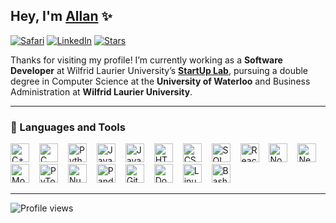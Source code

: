 ## Hey, I'm [Allan](https://allanyang.com) ✨

[![Safari](https://img.shields.io/badge/allanyang.com-000000?style=flat&logo=Safari&logoColor=white)](https://allanyang.com)
[![LinkedIn](https://img.shields.io/badge/LinkedIn-%230077B5.svg?style=flat&logo=linkedin&logoColor=white)](https://linkedin.com/in/allanyang)
[![Stars](https://img.shields.io/github/stars/allannyang?affiliations=OWNER&style=flat&logo=github&label=Stars&labelColor=6e40c9&color=9b72cf)](https://github.com/allannyang?tab=repositories&sort=stargazers)

Thanks for visiting my profile! I’m currently working as a **Software Developer** at Wilfrid Laurier University’s [**StartUp Lab**](https://students.wlu.ca/work-leadership-and-volunteering/entrepreneurship/startup-lab/index.html), pursuing a double degree in Computer Science at the **University of Waterloo** and Business Administration at **Wilfrid Laurier University**.

---

### 🧰 Languages and Tools

<p>
  <img alt="C++" width="30px" style="margin-right:12px;" src="https://cdn.jsdelivr.net/gh/devicons/devicon/icons/cplusplus/cplusplus-original.svg"/>
  <img alt="C" width="30px" style="margin-right:12px;" src="https://cdn.jsdelivr.net/gh/devicons/devicon/icons/c/c-original.svg"/>
  <img alt="Python" width="30px" style="margin-right:12px;" src="https://cdn.jsdelivr.net/gh/devicons/devicon/icons/python/python-original.svg"/>
  <img alt="Java" width="30px" style="margin-right:12px;" src="https://cdn.jsdelivr.net/gh/devicons/devicon/icons/java/java-original.svg"/>
  <img alt="JavaScript" width="30px" style="margin-right:12px;" src="https://cdn.jsdelivr.net/gh/devicons/devicon/icons/javascript/javascript-original.svg"/>
  <img alt="HTML5" width="30px" style="margin-right:12px;" src="https://cdn.jsdelivr.net/gh/devicons/devicon/icons/html5/html5-original.svg"/>
  <img alt="CSS3" width="30px" style="margin-right:12px;" src="https://cdn.jsdelivr.net/gh/devicons/devicon/icons/css3/css3-original.svg"/>
  <img alt="SQL" width="30px" style="margin-right:12px;" src="https://cdn.jsdelivr.net/gh/devicons/devicon/icons/mysql/mysql-original.svg"/>
  <img alt="React" width="30px" style="margin-right:12px;" src="https://cdn.jsdelivr.net/gh/devicons/devicon/icons/react/react-original.svg"/>
  <img alt="Node.js" width="30px" style="margin-right:12px;" src="https://cdn.jsdelivr.net/gh/devicons/devicon/icons/nodejs/nodejs-original.svg"/>
  <img alt="Next.js" width="30px" style="margin-right:12px;" src="https://cdn.jsdelivr.net/gh/devicons/devicon/icons/nextjs/nextjs-original.svg"/>
  <img alt="MongoDB" width="30px" style="margin-right:12px;" src="https://cdn.jsdelivr.net/gh/devicons/devicon/icons/mongodb/mongodb-original.svg"/>
  <img alt="PyTorch" width="30px" style="margin-right:12px;" src="https://cdn.jsdelivr.net/gh/devicons/devicon/icons/pytorch/pytorch-original.svg"/>
  <img alt="NumPy" width="30px" style="margin-right:12px;" src="https://cdn.jsdelivr.net/gh/devicons/devicon/icons/numpy/numpy-original.svg"/>
  <img alt="Pandas" width="30px" style="margin-right:12px;" src="https://cdn.jsdelivr.net/gh/devicons/devicon/icons/pandas/pandas-original.svg"/>
  <img alt="Git" width="30px" style="margin-right:12px;" src="https://cdn.jsdelivr.net/gh/devicons/devicon/icons/git/git-original.svg"/>
  <img alt="Docker" width="30px" style="margin-right:12px;" src="https://cdn.jsdelivr.net/gh/devicons/devicon/icons/docker/docker-original.svg"/>
  <img alt="Linux" width="30px" style="margin-right:12px;" src="https://cdn.jsdelivr.net/gh/devicons/devicon/icons/linux/linux-original.svg"/>
  <img alt="Bash" width="30px" style="margin-right:12px;" src="https://cdn.jsdelivr.net/gh/devicons/devicon/icons/bash/bash-original.svg"/>
</p>

---

![Profile views](https://komarev.com/ghpvc/?username=allannyang&label=Profile%20views&color=0e75b6&style=flat)


<!--
**allannyang/allannyang** is a ✨ _special_ ✨ repository because its `README.md` (this file) appears on your GitHub profile.

Here are some ideas to get you started:

- 🔭 I’m currently working on ...
- 🌱 I’m currently learning ...
- 👯 I’m looking to collaborate on ...
- 🤔 I’m looking for help with ...
- 💬 Ask me about ...
- 📫 How to reach me: ...
- 😄 Pronouns: ...
- ⚡ Fun fact: ...
-->
